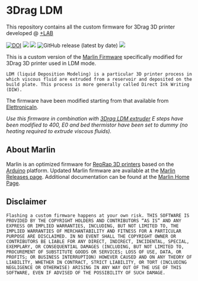 # 3Drag LDM
This repository contains all the custom firmware for 3Drag 3D printer developed @ [+LAB](www.piulab.it)

[![DOI](https://zenodo.org/badge/DOI/10.5281/zenodo.4282565.svg)](https://doi.org/10.5281/zenodo.4282565)
![](https://img.shields.io/badge/Marlin-v1.0.3dev-orange?style=plastic)
![](https://img.shields.io/github/license/piuLAB-official/3Drag_LDM?color=green&style=plastic)
![GitHub release (latest by date)](https://img.shields.io/github/v/release/piuLAB-official/3Drag_LDM?style=plastic)
![](https://travis-ci.org/piuLAB-official/3Drag_LDM.svg?branch=main)

This is a custom version of the [Marlin Firmware](https://github.com/MarlinFirmware/Marlin) specifically modified for 3Drag 3D printer used in LDM mode. 

```LDM (liquid Deposition Modeling) is a particular 3D printer process in which viscous fluid are extruded from a reservoir and deposited on the build plate. This process is more generally called Direct Ink Writing (DIW).```

The firmware have been modified starting from that available from [ElettronicaIn](https://3dprint.elettronicain.it/wp-content/uploads/2016/02/Marlin_LCD_Alfa_2EXT175.zip).

_Use this firmware in combination with [3Drag LDM extruder](https://github.com/am-craft/3Drag_LDM_extruder) E steps have been modified to 400, E0 and bed thermistor have been set to dummy (no heating required to extrude viscous fluids)._
## About Marlin

Marlin is an optimized firmware for [RepRap 3D printers](http://reprap.org/) based on the [Arduino](https://www.arduino.cc/) platform. 
Updated Marlin firmware are available at the [Marlin Releases page](https://github.com/MarlinFirmware/Marlin/releases). Additional documentation can be found at the [Marlin Home Page](http://marlinfw.org/).


## Disclaimer

```Flashing a custom firmware happens at your own risk. THIS SOFTWARE IS PROVIDED BY THE COPYRIGHT HOLDERS AND CONTRIBUTORS “AS IS” AND ANY EXPRESS OR IMPLIED WARRANTIES, INCLUDING, BUT NOT LIMITED TO, THE IMPLIED WARRANTIES OF MERCHANTABILITY AND FITNESS FOR A PARTICULAR PURPOSE ARE DISCLAIMED. IN NO EVENT SHALL THE COPYRIGHT OWNER OR CONTRIBUTORS BE LIABLE FOR ANY DIRECT, INDIRECT, INCIDENTAL, SPECIAL, EXEMPLARY, OR CONSEQUENTIAL DAMAGES (INCLUDING, BUT NOT LIMITED TO, PROCUREMENT OF SUBSTITUTE GOODS OR SERVICES; LOSS OF USE, DATA, OR PROFITS; OR BUSINESS INTERRUPTION) HOWEVER CAUSED AND ON ANY THEORY OF LIABILITY, WHETHER IN CONTRACT, STRICT LIABILITY, OR TORT (INCLUDING NEGLIGENCE OR OTHERWISE) ARISING IN ANY WAY OUT OF THE USE OF THIS SOFTWARE, EVEN IF ADVISED OF THE POSSIBILITY OF SUCH DAMAGE.```
